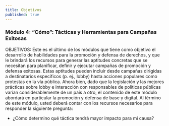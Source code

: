 ```yaml
---
title: Objetivos
published: true
---
```


### Módulo 4: “Cómo”: Tácticas y Herramientas para Campañas Exitosas

OBJETIVOS: Este es el último de los módulos que tiene como objetivo el desarrollo de habilidades para la promoción y defensa de derechos, y que le brindará los recursos para generar las aptitudes concretas que se necesitan para planificar, definir y ejecutar campañas de promoción y defensa exitosas. Estas aptitudes pueden incluir desde campañas dirigidas a destinatarios específicos (p. ej., lobby) hasta acciones populares como protestas en la vía pública. Ahora bien, dado que la legislación y las mejores prácticas sobre lobby e interacción con responsables de políticas públicas varían considerablemente de un país a otro, el contenido de este módulo abordará en particular la promoción y defensa de base y digital. Al término de este módulo, usted deberá contar con los recursos necesarios para responder la siguiente pregunta:
<ul><li> ¿Cómo determino qué táctica tendrá mayor impacto para mi causa?
</ul>
